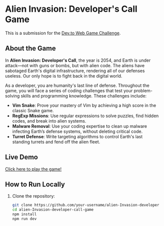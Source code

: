 # Alien Invasion: Developer's Call Game

This is a submission for the [Dev.to Web Game Challenge](https://dev.to/devteam/introducing-our-first-community-web-game-challenge-1loo).

## About the Game

In **Alien Invasion: Developer's Call**, the year is 2054, and Earth is under attack—not with guns or bombs, but with alien code. The aliens have sabotaged Earth's digital infrastructure, rendering all of our defenses useless. Our only hope is to fight back in the digital world.

As a developer, you are humanity's last line of defense. Throughout the game, you will face a series of coding challenges that test your problem-solving skills and programming knowledge. These challenges include:

- **Vim Snake**: Prove your mastery of Vim by achieving a high score in the classic Snake game.
- **RegExp Missions**: Use regular expressions to solve puzzles, find hidden codes, and break into alien systems.
- **Malware Removal**: Use your coding expertise to clean up malware infecting Earth’s defense systems, without deleting critical code.
- **Turret Defense**: Write targeting algorithms to control Earth's last standing turrets and fend off the alien fleet.

## Live Demo

[Click here to play the game!](https://maurerkrisztian.github.io/alien-Invasion-developer-call-game/)

## How to Run Locally

1. Clone the repository:
   ```bash
   git clone https://github.com/your-username/alien-Invasion-developer-call-game.git
   cd alien-Invasion-developer-call-game
   npm install
   npm run dev
    ```